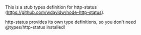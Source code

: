 This is a stub types definition for http-status (https://github.com/wdavidw/node-http-status).

http-status provides its own type definitions, so you don't need @types/http-status installed!